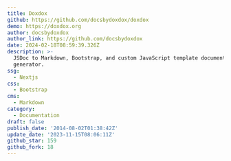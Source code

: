 ```yaml
---
title: Doxdox
github: https://github.com/docsbydoxdox/doxdox
demo: https://doxdox.org
author: docsbydoxdox
author_link: https://github.com/docsbydoxdox
date: 2024-02-18T08:59:39.326Z
description: >-
  JSDoc to Markdown, Bootstrap, and custom JavaScript template documentation
  generator.
ssg:
  - Nextjs
css:
  - Bootstrap
cms:
  - Markdown
category:
  - Documentation
draft: false
publish_date: '2014-08-02T01:38:42Z'
update_date: '2023-11-15T08:06:11Z'
github_star: 159
github_fork: 18
---
```

